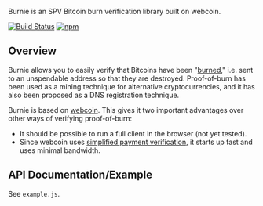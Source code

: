 Burnie is an SPV Bitcoin burn verification library built on webcoin.

[![Build Status](https://travis-ci.org/paulkernfeld/burnie.svg)](https://travis-ci.org/paulkernfeld/burnie) [![npm](https://img.shields.io/npm/dt/burnie.svg)](https://www.npmjs.com/package/burnie)

Overview
--------
Burnie allows you to easily verify that Bitcoins have been "[burned](http://bitcoin.stackexchange.com/questions/24187/what-is-proof-of-burn)," i.e. sent to an unspendable address so that they are destroyed. Proof-of-burn has been used as a mining technique for alternative cryptocurrencies, and it has also been proposed as a DNS registration technique.

Burnie is based on [webcoin](https://github.com/mappum/webcoin). This gives it two important advantages over other ways of verifying proof-of-burn:

* It should be possible to run a full client in the browser (not yet tested).
* Since webcoin uses [simplified payment verification](https://en.bitcoin.it/wiki/Thin_Client_Security), it starts up fast and uses minimal bandwidth.

API Documentation/Example
-------------------------
See `example.js`.
